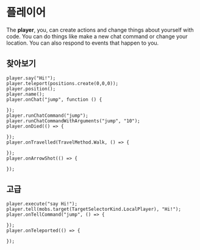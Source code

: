 # 플레이어

The **player**, you, can create actions and change things about yourself with code. You can do things like make a new chat command or change your location. You can also respond to events that happen to you.

## 찾아보기

```cards
player.say("Hi!");
player.teleport(positions.create(0,0,0));
player.position();
player.name();
player.onChat("jump", function () {

});
player.runChatCommand("jump");
player.runChatCommandWithArguments("jump", "10");
player.onDied(() => {

});
player.onTravelled(TravelMethod.Walk, () => {

});
player.onArrowShot(() => {

});
```

## 고급

```cards
player.execute("say Hi!");
player.tell(mobs.target(TargetSelectorKind.LocalPlayer), "Hi!");
player.onTellCommand("jump", () => {

});
player.onTeleported(() => {

});
```